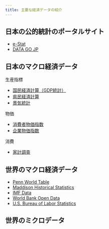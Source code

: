 ```yaml
---
title: 主要な経済データの紹介
---
```


## 日本の公的統計のポータルサイト

- [e-Stat](https://www.e-stat.go.jp)
- [DATA GO JP](http://www.data.go.jp)

## 日本のマクロ経済データ

生産指標

- [国民経済計算（GDP統計）](http://www.esri.cao.go.jp/jp/sna/menu.html)
- [県民経済計算](http://www.esri.cao.go.jp/jp/sna/sonota/kenmin/kenmin_top.html)
- [景気統計](http://www.esri.cao.go.jp/jp/stat/menu.html)

物価

- [消費者物価指数](http://www.stat.go.jp/data/cpi)
- [企業物価指数](http://www.boj.or.jp/statistics/pi/cgpi_release/index.htm/)

消費

- [家計調査](http://www.stat.go.jp/data/kakei)


## 世界のマクロ経済データ

- [Penn World Table](https://www.rug.nl/ggdc/productivity/pwt/)
- [Maddison Historical Statistics](https://www.rug.nl/ggdc/historicaldevelopment/maddison/)
- [IMF Data](https://www.imf.org/en/Data)
- [World Bank Open Data](https://data.worldbank.org)
- [U.S. Bureau of Labor Statistics](https://www.bls.gov/data/)

## 世界のミクロデータ

